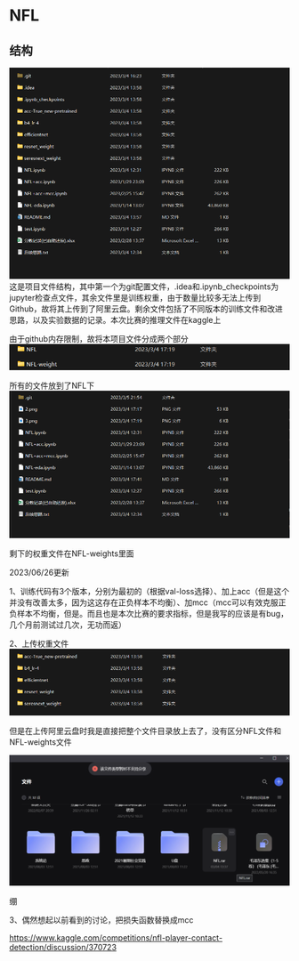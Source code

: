 # NFL
## 结构
![](./2.png)
这是项目文件结构，其中第一个为git配置文件，.idea和.ipynb_checkpoints为jupyter检查点文件，其余文件里是训练权重，由于数量比较多无法上传到Github，故将其上传到了阿里云盘。剩余文件包括了不同版本的训练文件和改进思路，以及实验数据的记录。本次比赛的推理文件在kaggle上

由于github内存限制，故将本项目文件分成两个部分
![](./3.png)

所有的文件放到了NFL下
![](./4.png)

剩下的权重文件在NFL-weights里面

  2023/06/26更新

1、训练代码有3个版本，分别为最初的（根据val-loss选择）、加上acc（但是这个并没有改善太多，因为这这存在正负样本不均衡）、加mcc（mcc可以有效克服正负样本不均衡，但是。而且也是本次比赛的要求指标，但是我写的应该是有bug，几个月前测试过几次，无功而返）

2、上传权重文件
![](./5.png)

但是在上传阿里云盘时我是直接把整个文件目录放上去了，没有区分NFL文件和NFL-weights文件

![](./6.png)

绷

3、偶然想起以前看到的讨论，把损失函数替换成mcc

https://www.kaggle.com/competitions/nfl-player-contact-detection/discussion/370723